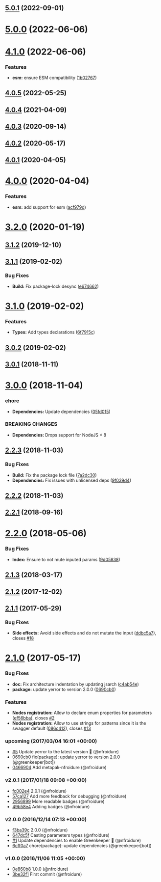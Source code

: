 ## [5.0.1](https://github.com/nfroidure/siso/compare/v5.0.0...v5.0.1) (2022-09-01)



# [5.0.0](https://github.com/nfroidure/siso/compare/v4.1.0...v5.0.0) (2022-06-06)



# [4.1.0](https://github.com/nfroidure/siso/compare/v4.0.5...v4.1.0) (2022-06-06)


### Features

* **esm:** ensure ESM compatibility ([1b02767](https://github.com/nfroidure/siso/commit/1b027675de40f3cb6697acf41ecd483e7c16fc9a))



## [4.0.5](https://github.com/nfroidure/siso/compare/v4.0.4...v4.0.5) (2022-05-25)



## [4.0.4](https://github.com/nfroidure/siso/compare/v4.0.3...v4.0.4) (2021-04-09)



## [4.0.3](https://github.com/nfroidure/siso/compare/v4.0.2...v4.0.3) (2020-09-14)



## [4.0.2](https://github.com/nfroidure/siso/compare/v4.0.1...v4.0.2) (2020-05-17)



## [4.0.1](https://github.com/nfroidure/siso/compare/v4.0.0...v4.0.1) (2020-04-05)



# [4.0.0](https://github.com/nfroidure/siso/compare/v3.2.0...v4.0.0) (2020-04-04)


### Features

* **esm:** add support for esm ([acf979d](https://github.com/nfroidure/siso/commit/acf979ddf34d6ad4e7ae8f6932988a9b0587fd65))



# [3.2.0](https://github.com/nfroidure/siso/compare/v3.1.2...v3.2.0) (2020-01-19)



## [3.1.2](https://github.com/nfroidure/siso/compare/v3.1.1...v3.1.2) (2019-12-10)



## [3.1.1](https://github.com/nfroidure/siso/compare/v3.1.0...v3.1.1) (2019-02-02)


### Bug Fixes

* **Build:** Fix package-lock desync ([e674662](https://github.com/nfroidure/siso/commit/e674662))



# [3.1.0](https://github.com/nfroidure/siso/compare/v3.0.2...v3.1.0) (2019-02-02)


### Features

* **Types:** Add types declarations ([6f7915c](https://github.com/nfroidure/siso/commit/6f7915c))



## [3.0.2](https://github.com/nfroidure/siso/compare/v3.0.1...v3.0.2) (2019-02-02)



## [3.0.1](https://github.com/nfroidure/siso/compare/v3.0.0...v3.0.1) (2018-11-11)



# [3.0.0](https://github.com/nfroidure/siso/compare/v2.2.3...v3.0.0) (2018-11-04)


### chore

* **Dependencies:** Update dependencies ([05fd015](https://github.com/nfroidure/siso/commit/05fd015))


### BREAKING CHANGES

* **Dependencies:** Drops support for NodeJS < 8



## [2.2.3](https://github.com/nfroidure/siso/compare/v2.2.2...v2.2.3) (2018-11-03)


### Bug Fixes

* **Build:** Fix the package lock file ([7a2dc30](https://github.com/nfroidure/siso/commit/7a2dc30))
* **Dependencies:** Fix issues with unlicensed deps ([9f039d4](https://github.com/nfroidure/siso/commit/9f039d4))



## [2.2.2](https://github.com/nfroidure/siso/compare/v2.2.1...v2.2.2) (2018-11-03)



<a name="2.2.1"></a>
## [2.2.1](https://github.com/nfroidure/siso/compare/v2.2.0...v2.2.1) (2018-09-16)



<a name="2.2.0"></a>
# [2.2.0](https://github.com/nfroidure/siso/compare/v2.1.3...v2.2.0) (2018-05-06)


### Bug Fixes

* **Index:** Ensure to not mute inputed params ([9d05838](https://github.com/nfroidure/siso/commit/9d05838))



<a name="2.1.3"></a>
## [2.1.3](https://github.com/nfroidure/siso/compare/v2.1.2...v2.1.3) (2018-03-17)



<a name="2.1.2"></a>
## [2.1.2](https://github.com/nfroidure/siso/compare/v2.1.1...v2.1.2) (2017-12-02)



<a name="2.1.1"></a>
## [2.1.1](https://github.com/nfroidure/siso/compare/v2.1.0...v2.1.1) (2017-05-29)


### Bug Fixes

* **Side effects:** Avoid side effects and do not mutate the input ([ddbc5a7](https://github.com/nfroidure/siso/commit/ddbc5a7)), closes [#18](https://github.com/nfroidure/siso/issues/18)



<a name="2.1.0"></a>
# [2.1.0](https://github.com/nfroidure/siso/compare/v2.0.1...v2.1.0) (2017-05-17)


### Bug Fixes

* **doc:** Fix architecture indentation by updating jsarch ([c4ab54e](https://github.com/nfroidure/siso/commit/c4ab54e))
* **package:** update yerror to version 2.0.0 ([0690cb0](https://github.com/nfroidure/siso/commit/0690cb0))


### Features

* **Nodes registration:** Allow to declare enum properties for parameters ([ef56bba](https://github.com/nfroidure/siso/commit/ef56bba)), closes [#2](https://github.com/nfroidure/siso/issues/2)
* **Nodes registration:** Allow to use strings for patterns since it is the swagger default ([086c412](https://github.com/nfroidure/siso/commit/086c412)), closes [#13](https://github.com/nfroidure/siso/issues/13)




### upcoming (2017/03/04 16:01 +00:00)
- [#5](https://github.com/nfroidure/siso/pull/5) Update yerror to the latest version 🚀 (@nfroidure)
- [0690cb0](https://github.com/nfroidure/siso/commit/0690cb05335e490da486aa5321cab0132521693f) fix(package): update yerror to version 2.0.0 (@greenkeeper[bot])
- [0466904](https://github.com/nfroidure/siso/commit/04669043f8e9b7efd5de6037f4cef9277c95bd9e) Add metapak-nfroidure (@nfroidure)

### v2.0.1 (2017/01/18 09:08 +00:00)
- [fc002e4](https://github.com/nfroidure/siso/commit/fc002e448c0ef30816b9d19f7ed7686f2dccdf68) 2.0.1 (@nfroidure)
- [57ca127](https://github.com/nfroidure/siso/commit/57ca127c0de3c86b9e650ccbb408b9382d12062a) Add more feedback for debugging (@nfroidure)
- [2956899](https://github.com/nfroidure/siso/commit/295689972b73ddffd19dab8a5f3f5d44e8e832d4) More readable badges (@nfroidure)
- [49b58e4](https://github.com/nfroidure/siso/commit/49b58e4dbc7db38ea2869ffd58fed5fc1e0c69df) Adding badges (@nfroidure)

### v2.0.0 (2016/12/14 07:13 +00:00)
- [f3ba39c](https://github.com/nfroidure/siso/commit/f3ba39ccf92617d56af0b626e113c2f1dc37f54b) 2.0.0 (@nfroidure)
- [647dc5f](https://github.com/nfroidure/siso/commit/647dc5fe73afa825eccbb54decb28fc2d7ccb539) Casting parameters types (@nfroidure)
- [#1](https://github.com/nfroidure/siso/pull/1) Update dependencies to enable Greenkeeper 🌴 (@nfroidure)
- [6cff0a7](https://github.com/nfroidure/siso/commit/6cff0a758ea26553a1c981ef5af36f64c9885c41) chore(package): update dependencies (@greenkeeper[bot])

### v1.0.0 (2016/11/06 11:05 +00:00)
- [0e860b8](https://github.com/nfroidure/siso/commit/0e860b8f2518edb6c6d6e5879b98c5693f199ff1) 1.0.0 (@nfroidure)
- [3be32f1](https://github.com/nfroidure/siso/commit/3be32f1135fe8f2a6ffc6b372a02729a7b3cf565) First commit (@nfroidure)
